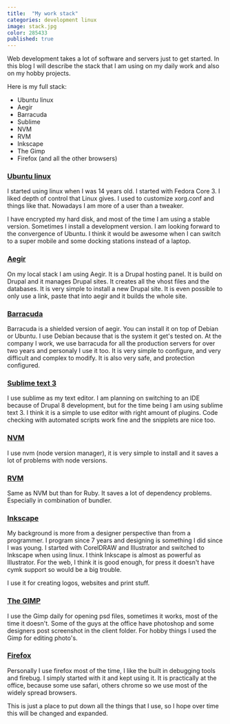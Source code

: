```yaml
---
title:  "My work stack"
categories: development linux
image: stack.jpg
color: 285433
published: true
---
```


Web development takes a lot of software and servers just to get started. In this blog I will describe the stack that I am using on my daily work and also on my hobby projects.

Here is my full stack:

* Ubuntu linux
* Aegir
* Barracuda
* Sublime
* NVM
* RVM
* Inkscape
* The Gimp
* Firefox (and all the other browsers)

### [Ubuntu linux](http://ubuntu.com)

I started using linux when I was 14 years old. I started with Fedora Core 3. I liked depth of control that Linux gives. I used to customize xorg.conf and things like that. Nowadays I am more of a user than a tweaker.

I have encrypted my hard disk, and most of the time I am using a stable version. Sometimes I install a development version. I am looking forward to the convergence of Ubuntu. I think it would be awesome when I can switch to a super mobile and some docking stations instead of a laptop.

### [Aegir](http://aegirproject.org)

On my local stack I am using Aegir. It is a Drupal hosting panel. It is build on Drupal and it manages Drupal sites. It creates all the vhost files and the databases. It is very simple to install a new Drupal site. It is even possible to only use a link, paste that into aegir and it builds the whole site.

### [Barracuda](https://github.com/omega8cc/boa)

Barracuda is a shielded version of aegir. You can install it on top of Debian or Ubuntu. I use Debian because that is the system it get's tested on. At the company I work, we use barracuda for all the production servers for over two years and personaly I use it too. It is very simple to configure, and very difficult and complex to modify. It is also very safe, and protection configured.

### [Sublime text 3](http://www.sublimetext.com/3)

I use sublime as my text editor. I am planning on switching to an IDE because of Drupal 8 development, but for the time being I am using sublime text 3. I think it is a simple to use editor with right amount of plugins. Code checking with automated scripts work fine and the snipplets are nice too.

### [NVM](https://github.com/creationix/nvm)

I use nvm (node version manager), it is very simple to install and it saves a lot of problems with node versions.

### [RVM](https://rvm.io/)

Same as NVM but than for Ruby. It saves a lot of dependency problems. Especially in combination of bundler.

### [Inkscape](http://inkscape.org)

My background is more from a designer perspective than from a programmer. I program since 7 years and designing is something I did since I was young. I started with CorelDRAW and Illustrator and switched to Inkscape when using linux. I think Inkscape is almost as powerful as Illustrator. For the web, I think it is good enough, for press it doesn't have cymk support so would be a big trouble.

I use it for creating logos, websites and print stuff.

### [The GIMP](http://www.gimp.org/)

I use the Gimp daily for opening psd files, sometimes it works, most of the time it doesn't. Some of the guys at the office have photoshop and some designers post screenshot in the client folder. For hobby things I used the Gimp for editing photo's.

### [Firefox](https://www.mozilla.org/en-US/)

Personally I use firefox most of the time, I like the built in debugging tools and firebug. I simply started with it and kept using it. It is practically at the office, because some use safari, others chrome so we use most of the widely spread browsers.

This is just a place to put down all the things that I use, so I hope over time this will be changed and expanded.

